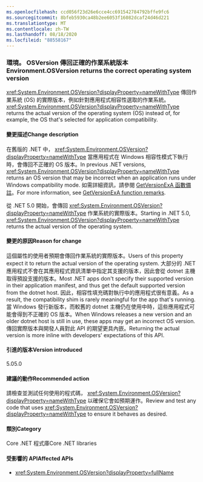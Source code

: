 ```yaml
---
ms.openlocfilehash: ccd056f23d26e6cce4cc691542784792bffe9fc6
ms.sourcegitcommit: 8bfeb5930ca48b2ee6053f16082dcaf24d46d221
ms.translationtype: MT
ms.contentlocale: zh-TW
ms.lasthandoff: 08/18/2020
ms.locfileid: "88558167"
---
```

### <a name="environmentosversion-returns-the-correct-operating-system-version"></a><span data-ttu-id="34409-101">環境。 OSVersion 傳回正確的作業系統版本</span><span class="sxs-lookup"><span data-stu-id="34409-101">Environment.OSVersion returns the correct operating system version</span></span>

<span data-ttu-id="34409-102"><xref:System.Environment.OSVersion?displayProperty=nameWithType> 傳回作業系統 (OS) 的實際版本，例如針對應用程式相容性選取的作業系統。</span><span class="sxs-lookup"><span data-stu-id="34409-102"><xref:System.Environment.OSVersion?displayProperty=nameWithType> returns the actual version of the operating system (OS) instead of, for example, the OS that's selected for application compatibility.</span></span>

#### <a name="change-description"></a><span data-ttu-id="34409-103">變更描述</span><span class="sxs-lookup"><span data-stu-id="34409-103">Change description</span></span>

<span data-ttu-id="34409-104">在舊版的 .NET 中， <xref:System.Environment.OSVersion?displayProperty=nameWithType> 當應用程式在 Windows 相容性模式下執行時，會傳回不正確的 OS 版本。</span><span class="sxs-lookup"><span data-stu-id="34409-104">In previous .NET versions, <xref:System.Environment.OSVersion?displayProperty=nameWithType> returns an OS version that may be incorrect when an application runs under Windows compatibility mode.</span></span> <span data-ttu-id="34409-105">如需詳細資訊，請參閱 [GetVersionExA 函數備註](/windows/win32/api/sysinfoapi/nf-sysinfoapi-getversionexa#remarks)。</span><span class="sxs-lookup"><span data-stu-id="34409-105">For more information, see [GetVersionExA function remarks](/windows/win32/api/sysinfoapi/nf-sysinfoapi-getversionexa#remarks).</span></span>

<span data-ttu-id="34409-106">從 .NET 5.0 開始，會傳回 <xref:System.Environment.OSVersion?displayProperty=nameWithType> 作業系統的實際版本。</span><span class="sxs-lookup"><span data-stu-id="34409-106">Starting in .NET 5.0, <xref:System.Environment.OSVersion?displayProperty=nameWithType> returns the actual version of the operating system.</span></span>

#### <a name="reason-for-change"></a><span data-ttu-id="34409-107">變更的原因</span><span class="sxs-lookup"><span data-stu-id="34409-107">Reason for change</span></span>

<span data-ttu-id="34409-108">這個屬性的使用者預期會傳回作業系統的實際版本。</span><span class="sxs-lookup"><span data-stu-id="34409-108">Users of this property expect it to return the actual version of the operating system.</span></span> <span data-ttu-id="34409-109">大部分的 .NET 應用程式不會在其應用程式資訊清單中指定其支援的版本，因此會從 dotnet 主機取得預設支援的版本。</span><span class="sxs-lookup"><span data-stu-id="34409-109">Most .NET apps don't specify their supported version in their application manifest, and thus get the default supported version from the dotnet host.</span></span> <span data-ttu-id="34409-110">因此，相容性填充碼對執行中的應用程式很有意義。</span><span class="sxs-lookup"><span data-stu-id="34409-110">As a result, the compatibility shim is rarely meaningful for the app that's running.</span></span> <span data-ttu-id="34409-111">當 Windows 發行新版本，而較舊的 dotnet 主機仍在使用中時，這些應用程式可能會得到不正確的 OS 版本。</span><span class="sxs-lookup"><span data-stu-id="34409-111">When Windows releases a new version and an older dotnet host is still in use, these apps may get an incorrect OS version.</span></span> <span data-ttu-id="34409-112">傳回實際版本與開發人員對此 API 的期望更具內嵌。</span><span class="sxs-lookup"><span data-stu-id="34409-112">Returning the actual version is more inline with developers' expectations of this API.</span></span>

#### <a name="version-introduced"></a><span data-ttu-id="34409-113">引進的版本</span><span class="sxs-lookup"><span data-stu-id="34409-113">Version introduced</span></span>

<span data-ttu-id="34409-114">5.0</span><span class="sxs-lookup"><span data-stu-id="34409-114">5.0</span></span>

#### <a name="recommended-action"></a><span data-ttu-id="34409-115">建議的動作</span><span class="sxs-lookup"><span data-stu-id="34409-115">Recommended action</span></span>

<span data-ttu-id="34409-116">請檢查並測試任何使用的程式碼， <xref:System.Environment.OSVersion?displayProperty=nameWithType> 以確保它會如預期運作。</span><span class="sxs-lookup"><span data-stu-id="34409-116">Review and test any code that uses <xref:System.Environment.OSVersion?displayProperty=nameWithType> to ensure it behaves as desired.</span></span>

#### <a name="category"></a><span data-ttu-id="34409-117">類別</span><span class="sxs-lookup"><span data-stu-id="34409-117">Category</span></span>

<span data-ttu-id="34409-118">Core .NET 程式庫</span><span class="sxs-lookup"><span data-stu-id="34409-118">Core .NET libraries</span></span>

#### <a name="affected-apis"></a><span data-ttu-id="34409-119">受影響的 API</span><span class="sxs-lookup"><span data-stu-id="34409-119">Affected APIs</span></span>

- <xref:System.Environment.OSVersion?displayProperty=fullName>

<!--

#### Affected APIs

- `P:System.Environment.OSVersion`

-->
